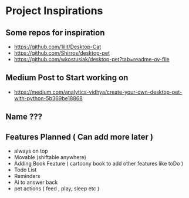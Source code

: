 # Project Inspirations 

## Some repos for inspiration

- https://github.com/1ilit/Desktop-Cat
- https://github.com/Shirros/desktop-pet
- https://github.com/wkostusiak/desktop-pet?tab=readme-ov-file


## Medium Post to Start working on


- https://medium.com/analytics-vidhya/create-your-own-desktop-pet-with-python-5b369be18868


## Name ???

## Features Planned ( Can add more later )

- always on top
- Movable (shiftable anywhere)
- Adding Book Feature ( cartoony book to add other features like toDo )
- Todo List
- Reminders
- Ai to answer back
- pet actions ( feed , play, sleep etc )



